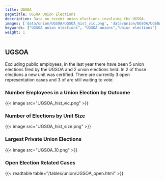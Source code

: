 ```yaml
---
title: UGSOA
pagetitle: UGSOA Union Elections
description: Data on recent union elections involving the UGSOA.
images: ['data/union/UGSOA/UGSOA_hist_vic.png', 'data/union/UGSOA/UGSOA_hist_size.png', 'data/union/UGSOA/UGSOA_10.png']
keywords: ["UGSOA union elections", "UGSOA unions","Union elections"]
weight: 1
---
```

##  UGSOA

Excluding public employees, in the last year there have been 5 union elections filed by the UGSOA and 2 union elections held. In 2 of those elections a new unit was certified. There are currently 3 open representation cases and 3 of are still waiting to vote.

### Number Employees in a Union Election by Outcome
{{< image src="UGSOA_hist_vic.png" >}}

### Number of Elections by Unit Size
{{< image src="UGSOA_hist_size.png" >}}

### Largest Private Union Elections
{{< image src="UGSOA_10.png" >}}

### Open Election Related Cases
{{< readtable table="/tables/union/UGSOA_open.html" >}}

